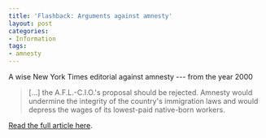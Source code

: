 ```yaml
---
title: 'Flashback: Arguments against amnesty'
layout: post
categories:
- Information
tags:
- amnesty
---
```


A wise New York Times editorial against amnesty --- from the year 2000

> \[...\] the A.F.L.-C.I.O.'s proposal should be rejected. Amnesty would undermine the integrity of the country's immigration laws and would depress the wages of its lowest-paid native-born workers.

[Read the full article here](https://www.vdare.com/posts/a-wise-new-york-times-editorial-against-amnesty-from-the-year-2000).